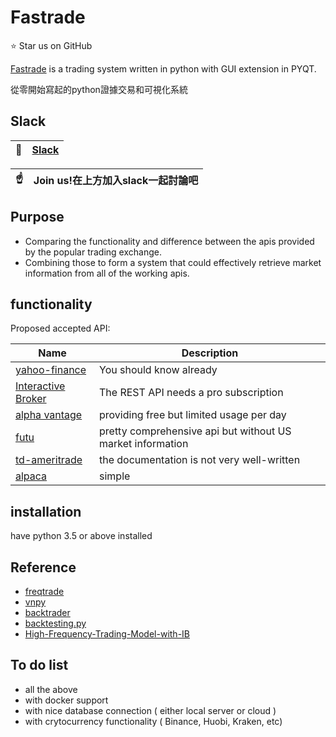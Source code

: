Fastrade         
======================

:star: Star us on GitHub 

[Fastrade](https://github.com/AronWater/fastrade/) is a trading system written in python with GUI extension in PYQT. 

從零開始寫起的python證據交易和可視化系統

## Slack


| :memo:        |  [Slack](https://join.slack.com/t/fastrade/shared_invite/zt-eldmclmc-Jf~lo2kf~6q6eacR93n2ag)      |
|---------------|:------------------------|


| :point_up:    | Join us!在上方加入slack一起討論吧 |
|---------------|:------------------------|




## Purpose 
- Comparing the functionality and difference between the apis provided by the popular trading exchange.
- Combining those to form a system that could effectively retrieve market information from all of the working apis. 

## functionality 
Proposed accepted API:


| Name | Description |
| --- | --- |
| [yahoo-finance](https://finance.yahoo.com/quotes/API,Documentation/view/v1)   |    You should know already |
| [Interactive Broker](http://interactivebrokers.github.io/tws-api/)  |   The REST API needs a pro subscription|
| [alpha vantage](https://www.alphavantage.co/)    |      providing free but limited usage per day|
| [futu](https://futunnopen.github.io/futu-api-doc/intro/intro.html)     |         pretty comprehensive api but without US market information|
|[td-ameritrade](https://developer.tdameritrade.com/apis)    | the documentation is not very well-written|
|[alpaca](https://alpaca.markets/)      |   simple|



## installation
have python 3.5 or above installed


## Reference
* [freqtrade](https://github.com/freqtrade/freqtrade) 
* [vnpy](https://github.com/vnpy/vnpy)
* [backtrader](https://github.com/mementum/backtrader)
* [backtesting.py](https://github.com/kernc/backtesting.py)
* [High-Frequency-Trading-Model-with-IB](https://github.com/jamesmawm/High-Frequency-Trading-Model-with-IB)

## To do list
* all the above
* with docker support 
* with nice database connection ( either local server or cloud )
* with crytocurrency functionality ( Binance, Huobi, Kraken, etc)


